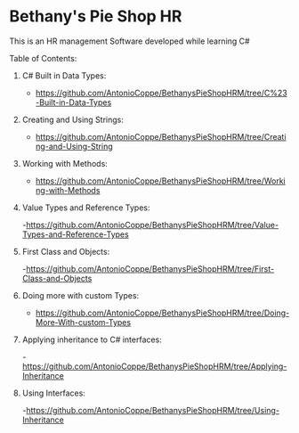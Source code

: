 # Bethany's Pie Shop HR  

This is an HR management Software developed while learning C# 

Table of Contents:

1. C# Built in Data Types:  

    - <https://github.com/AntonioCoppe/BethanysPieShopHRM/tree/C%23-Built-in-Data-Types>

2. Creating and Using Strings:

    - <https://github.com/AntonioCoppe/BethanysPieShopHRM/tree/Creating-and-Using-String>

3. Working with Methods:

    - <https://github.com/AntonioCoppe/BethanysPieShopHRM/tree/Working-with-Methods>  

4. Value Types and Reference Types:

    -<https://github.com/AntonioCoppe/BethanysPieShopHRM/tree/Value-Types-and-Reference-Types>

5. First Class and Objects:

    -<https://github.com/AntonioCoppe/BethanysPieShopHRM/tree/First-Class-and-Objects>

6. Doing more with custom Types:

    - <https://github.com/AntonioCoppe/BethanysPieShopHRM/tree/Doing-More-With-custom-Types>  

7. Applying inheritance to C# interfaces:

    -<https://github.com/AntonioCoppe/BethanysPieShopHRM/tree/Applying-Inheritance>

8. Using Interfaces:

    -<https://github.com/AntonioCoppe/BethanysPieShopHRM/tree/Using-Inheritance>
